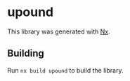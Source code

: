 # upound

This library was generated with [Nx](https://nx.dev).

## Building

Run `nx build upound` to build the library.
